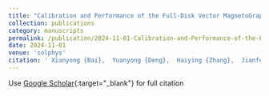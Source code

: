 ```yaml
---
title: "Calibration and Performance of the Full-Disk Vector MagnetoGraph (FMG) on Board the Advanced Space-Based Solar Observatory (ASO-S)"
collection: publications
category: manuscripts
permalink: /publication/2024-11-01-Calibration-and-Performance-of-the-Full-Disk-Vector-MagnetoGraph-FMG-on-Board-the-Advanced-Space-Based-Solar-Observatory-ASO-S
date: 2024-11-01
venue: 'solphys'
citation: ' Xianyong {Bai},  Yuanyong {Deng},  Haiying {Zhang},  Jianfeng {Yang},  Fu {Li},  Jiangtao {Su},  Suo {Liu},  Yongliang {Song},  Kaifan {Ji},  Yu {Huang},  Xiao {Yang},  Dongguang {Wang},  Jiaben {Lin},  Junfeng {Hou},  Yingzi {Sun},  Wei {Duan},  Qian {Song},  Yang {Bai},  Xiaofan {Wang},  Haiqing {Xu},  Jie {Chen},  Ziyao {Hu},  Zhaoying {Zheng},  Houkun {Ni},  Yizhong {Zeng},  Zhen {Wu},  Jianing {Wang},  Wei {Ge},  Juan {Lv},  Lun {Shen},  Nange {Wang},  Jiawei {He},  Chenjie {Wang}, &quot;Calibration and Performance of the Full-Disk Vector MagnetoGraph (FMG) on Board the Advanced Space-Based Solar Observatory (ASO-S).&quot; solphys, 2024.'
---
```

Use [Google Scholar](https://scholar.google.com/scholar?q=Calibration+and+Performance+of+the+Full+Disk+Vector+MagnetoGraph+(FMG)+on+Board+the+Advanced+Space+Based+Solar+Observatory+(ASO+S)){:target="_blank"} for full citation